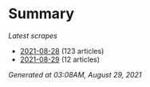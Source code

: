 # Summary
*Latest scrapes*
* [2021-08-28](https://github.com/nuuuwan/news_lk/blob/data/news_lk.2021-08-28.json) (123 articles)
* [2021-08-29](https://github.com/nuuuwan/news_lk/blob/data/news_lk.2021-08-29.json) (12 articles)

*Generated at 03:08AM, August 29, 2021*
